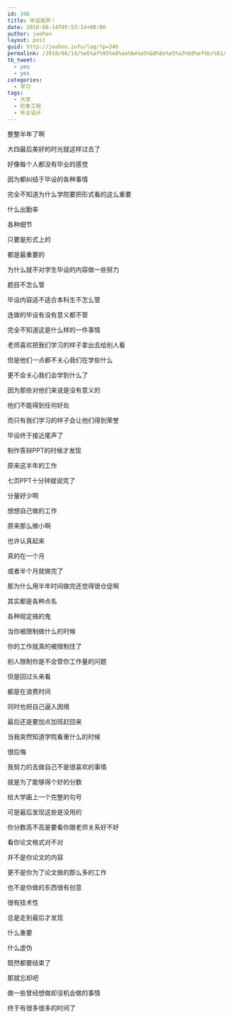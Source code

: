 ```yaml
---
id: 346
title: 毕设尾声！
date: 2010-06-14T05:53:14+00:00
author: jeehon
layout: post
guid: http://jeehon.info/log/?p=346
permalink: /2010/06/14/%e6%af%95%e8%ae%be%e5%b0%be%e5%a3%b0%ef%bc%81/
tb_tweet:
  - yes
  - yes
categories:
  - 学习
tags:
  - 大学
  - 形象工程
  - 毕业设计
---
```

整整半年了啊
  
大四最后美好的时光就这样过去了
  
好像每个人都没有毕业的感觉
  
因为都纠结于毕设的各种事情
  
完全不知道为什么学院要把形式看的这么重要
  
什么出勤率
  
各种细节
  
只要是形式上的
  
都是最重要的
  
为什么就不对学生毕设的内容做一些努力
  
题目不怎么管
  
毕设内容适不适合本科生不怎么管
  
连做的毕设有没有意义都不管
  
完全不知道这是什么样的一件事情
  
老师喜欢把我们学习的样子拿出去给别人看
  
但是他们一点都不关心我们在学些什么
  
更不会关心我们会学到什么了
  
因为那些对他们来说是没有意义的
  
他们不能得到任何好处
  
而只有我们学习的样子会让他们得到荣誉
  
<!--more-->


  
毕设终于接近尾声了
  
制作答辩PPT的时候才发现
  
原来这半年的工作
  
七页PPT十分钟就说完了
  
分量好少啊
  
想想自己做的工作
  
原来那么微小啊
  
也许认真起来
  
真的在一个月
  
或者半个月就做完了
  
那为什么用半年时间做完还觉得很仓促啊
  
其实都是各种点名
  
各种规定搞的鬼
  
当你被限制做什么的时候
  
你的工作就真的被限制住了
  
别人限制你是不会管你工作量的问题
  
但是回过头来看
  
都是在浪费时间
  
同时也把自己逼入困境
  
最后还是要加点加班赶回来

当我突然知道学院看重什么的时候
  
很后悔
  
我努力的去做自己不是很喜欢的事情
  
就是为了能够得个好的分数
  
给大学画上一个完整的句号
  
可是最后发现这些是没用的
  
你分数高不高是要看你跟老师关系好不好
  
看你论文格式对不对
  
并不是你论文的内容
  
更不是你为了论文做的那么多的工作
  
也不是你做的东西很有创意
  
很有技术性
  
总是走到最后才发现
  
什么重要
  
什么虚伪
  
既然都要结束了
  
那就忘却吧
  
做一些曾经想做却没机会做的事情
  
终于有很多很多的时间了